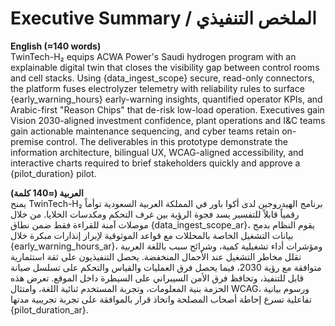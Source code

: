 # Executive Summary / الملخص التنفيذي

**English (≈140 words)**  
TwinTech-H₂ equips ACWA Power's Saudi hydrogen program with an explainable digital twin that closes the visibility gap between control rooms and cell stacks. Using {data_ingest_scope} secure, read-only connectors, the platform fuses electrolyzer telemetry with reliability rules to surface {early_warning_hours} early-warning insights, quantified operator KPIs, and Arabic-first "Reason Chips" that de-risk low-load operation. Executives gain Vision 2030-aligned investment confidence, plant operations and I&C teams gain actionable maintenance sequencing, and cyber teams retain on-premise control. The deliverables in this prototype demonstrate the information architecture, bilingual UX, WCAG-aligned accessibility, and interactive charts required to brief stakeholders quickly and approve a {pilot_duration} pilot.

**العربية (≈140 كلمة)**  
يمنح TwinTech-H₂ برنامج الهيدروجين لدى أكوا باور في المملكة العربية السعودية توأماً رقمياً قابلاً للتفسير يسد فجوة الرؤية بين غرف التحكم ومكدسات الخلايا. من خلال موصلات آمنة للقراءة فقط ضمن نطاق {data_ingest_scope_ar}، يقوم النظام بدمج بيانات التشغيل الخاصة بالمحللات مع قواعد الموثوقية لإبراز إنذارات مبكرة خلال {early_warning_hours_ar}، ومؤشرات أداء تشغيلية كمية، وشرائح سبب باللغة العربية تقلل مخاطر التشغيل عند الأحمال المنخفضة. يحصل التنفيذيون على ثقة استثمارية متوافقة مع رؤية 2030، فيما يحصل فرق العمليات والقياس والتحكم على تسلسل صيانة قابل للتنفيذ، وتحافظ فرق الأمن السيبراني على السيطرة داخل الموقع. تعرض هذه الحزمة بنية المعلومات، وتجربة المستخدم ثنائية اللغة، وامتثال WCAG، ورسوم بيانية تفاعلية تسرع إحاطة أصحاب المصلحة واتخاذ قرار بالموافقة على تجربة تجريبية مدتها {pilot_duration_ar}.
